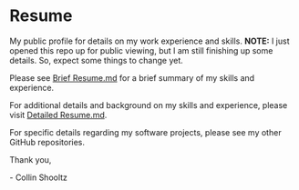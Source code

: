 # Resume
My public profile for details on my work experience and skills. **NOTE:** I just opened this repo up for public viewing, but I am still finishing up some details. So, expect some things to change yet.

Please see [Brief Resume.md](https://github.com/Cshooltz/Resume/blob/main/Brief%20Resume.md) for a brief summary of my skills and experience.

For additional details and background on my skills and experience, please visit [Detailed Resume.md](https://github.com/Cshooltz/Resume/blob/main/Detailed%20Resume.md).

For specific details regarding my software projects, please see my other GitHub repositories.

Thank you,

\- Collin Shooltz
